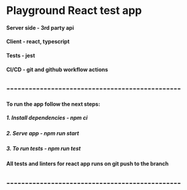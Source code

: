 # Playground React test app

####  Server side                           - 3rd party api
####  Client                                - react, typescript
####  Tests                                 - jest
####  CI/CD                                 - git and github workflow actions

## -----------------------------------------------

#### To run the app follow the next steps:
##### 1. Install dependencies - **npm ci**
##### 2. Serve app - **npm run start**
##### 3. To run tests - **npm run test**

#### All tests and linters for react app runs on git push to the branch

## -----------------------------------------------
